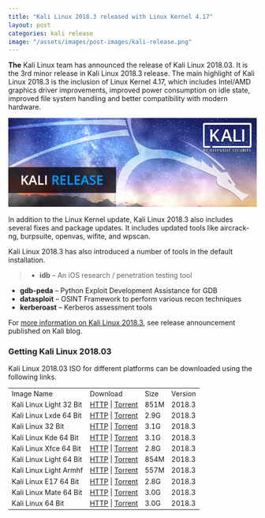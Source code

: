 ```yaml
---
title: "Kali Linux 2018.3 released with Linux Kernel 4.17"
layout: post
categories: kali release
image: "/assets/images/post-images/kali-release.png"
---
```


**The** Kali Linux team has announced the release of Kali Linux 2018.03. It is the 3rd minor release in Kali Linux 2018.3 release. The main highlight of Kali Linux 2018.3 is the inclusion of Linux Kernel 4.17, which includes Intel/AMD graphics driver improvements, improved power consumption on idle state, improved file system handling and better compatibility with modern hardware.

![Kali Linux Release banner](/assets/images/post-images/kali-release.png)

In addition to the Linux Kernel update, Kali Linux 2018.3 also includes several fixes and package updates. It includes updated tools like aircrack-ng, burpsuite, openvas, wifite, and wpscan.

Kali Linux 2018.3 has also introduced a number of tools in the default installation.
> - **idb** – An iOS research / penetration testing tool
- **gdb-peda** – Python Exploit Development Assistance for GDB
- **datasploit** – OSINT Framework to perform various recon techniques
- **kerberoast** – Kerberos assessment tools

For [more information on Kali Linux 2018.3](https://www.kali.org/releases/kali-linux-2018-3-release/), see release announcement published on Kali blog.

### Getting Kali Linux 2018.03
Kali Linux 2018.03 ISO for different platforms can be downloaded using the following links.
<table class="footable" width="100%">
<tbody>
<tr>
<td>Image Name</td>
<td>Download</td>
<td>Size</td>
<td>Version</td>
</tr>
<tr>
<td>Kali Linux Light 32 Bit</td>
<td><a title="Download Kali Linux Light 32 Bit" href="http://cdimage.kali.org/kali-2018.3/kali-linux-light-2018.3-i386.iso">HTTP</a> | <a title="Download Kali Linux Light 32 Bit" href="https://images.offensive-security.com/kali-linux-light-2018.3-i386.iso.torrent" class="external" rel="nofollow">Torrent</a></td>
<td>851M</td>
<td>2018.3</td>

</tr>
<tr>
<td>Kali Linux Lxde 64 Bit</td>
<td><a title="Download Kali Linux Lxde 64 Bit" href="http://cdimage.kali.org/kali-2018.3/kali-linux-lxde-2018.3-amd64.iso">HTTP</a> | <a title="Download Kali Linux Lxde 64 Bit" href="https://images.offensive-security.com/kali-linux-lxde-2018.3-amd64.iso.torrent" class="external" rel="nofollow">Torrent</a></td>
<td>2.9G</td>
<td>2018.3</td>

</tr>
<tr>
<td>Kali Linux 32 Bit</td>
<td><a title="Download Kali Linux 32 Bit" href="http://cdimage.kali.org/kali-2018.3/kali-linux-2018.3-i386.iso">HTTP</a> | <a title="Download Kali Linux 32 Bit" href="https://images.offensive-security.com/kali-linux-2018.3-i386.iso.torrent" class="external" rel="nofollow">Torrent</a></td>
<td>3.1G</td>
<td>2018.3</td>

</tr>
<tr>
<td>Kali Linux Kde 64 Bit</td>
<td><a title="Download Kali Linux Kde 64 Bit" href="http://cdimage.kali.org/kali-2018.3/kali-linux-kde-2018.3-amd64.iso">HTTP</a> | <a title="Download Kali Linux Kde 64 Bit" href="https://images.offensive-security.com/kali-linux-kde-2018.3-amd64.iso.torrent" class="external" rel="nofollow">Torrent</a></td>
<td>3.1G</td>
<td>2018.3</td>

</tr>
<tr>
<td>Kali Linux Xfce 64 Bit</td>
<td><a title="Download Kali Linux Xfce 64 Bit" href="http://cdimage.kali.org/kali-2018.3/kali-linux-xfce-2018.3-amd64.iso">HTTP</a> | <a title="Download Kali Linux Xfce 64 Bit" href="https://images.offensive-security.com/kali-linux-xfce-2018.3-amd64.iso.torrent" class="external" rel="nofollow">Torrent</a></td>
<td>2.8G</td>
<td>2018.3</td>

</tr>
<tr>
<td>Kali Linux Light 64 Bit</td>
<td><a title="Download Kali Linux Light 64 Bit" href="http://cdimage.kali.org/kali-2018.3/kali-linux-light-2018.3-amd64.iso">HTTP</a> | <a title="Download Kali Linux Light 64 Bit" href="https://images.offensive-security.com/kali-linux-light-2018.3-amd64.iso.torrent" class="external" rel="nofollow">Torrent</a></td>
<td>854M</td>
<td>2018.3</td>

</tr>
<tr>
<td>Kali Linux Light Armhf</td>
<td><a title="Download Kali Linux Light Armhf" href="http://cdimage.kali.org/kali-2018.3/kali-linux-light-2018.3-armhf.img.xz">HTTP</a> | <a title="Download Kali Linux Light Armhf" href="https://images.offensive-security.com/kali-linux-light-2018.3-armhf.img.xz.torrent" class="external" rel="nofollow">Torrent</a></td>
<td>557M</td>
<td>2018.3</td>

</tr>
<tr>
<td>Kali Linux E17 64 Bit</td>
<td><a title="Download Kali Linux E17 64 Bit" href="http://cdimage.kali.org/kali-2018.3/kali-linux-e17-2018.3-amd64.iso">HTTP</a> | <a title="Download Kali Linux E17 64 Bit" href="https://images.offensive-security.com/kali-linux-e17-2018.3-amd64.iso.torrent" class="external" rel="nofollow">Torrent</a></td>
<td>2.8G</td>
<td>2018.3</td>

</tr>
<tr>
<td>Kali Linux Mate 64 Bit</td>
<td><a title="Download Kali Linux Mate 64 Bit" href="http://cdimage.kali.org/kali-2018.3/kali-linux-mate-2018.3-amd64.iso">HTTP</a> | <a title="Download Kali Linux Mate 64 Bit" href="https://images.offensive-security.com/kali-linux-mate-2018.3-amd64.iso.torrent" class="external" rel="nofollow">Torrent</a></td>
<td>3.0G</td>
<td>2018.3</td>

</tr>
<tr>
<td>Kali Linux 64 Bit</td>
<td><a title="Download Kali Linux 64 Bit" href="http://cdimage.kali.org/kali-2018.3/kali-linux-2018.3-amd64.iso">HTTP</a> | <a title="Download Kali Linux 64 Bit" href="https://images.offensive-security.com/kali-linux-2018.3-amd64.iso.torrent" class="external" rel="nofollow">Torrent</a></td>
<td>3.0G</td>
<td>2018.3</td>

</tr>
</tbody>
</table>